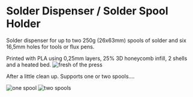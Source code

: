 Solder Dispenser / Solder Spool Holder
======================================

Solder dispenser for up to two 250g (26x63mm) spools of solder and six 16,5mm holes for tools or flux pens.


Printed with PLA using 0,25mm layers, 25% 3D honeycomb infill, 2 shells and a heated bed.
![fresh of the press](https://raw.githubusercontent.com/KaiserSoft/3D-Printing/master/Solder%20Holder/grfx/20150303_001-public.jpg)




After a little clean up. Supports one or two spools....

![one spool](https://raw.githubusercontent.com/KaiserSoft/3D-Printing/master/Solder%20Holder/grfx/20150303_008-public.jpg) ![two  spools](https://raw.githubusercontent.com/KaiserSoft/3D-Printing/master/Solder%20Holder/grfx/20150303_006-public.jpg)


